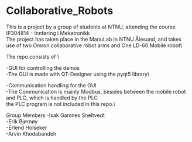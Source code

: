 # Collaborative_Robots

This is a project by a group of students at NTNU, attending the course IP304814 - Innføring i Mekatronikk\
The project has taken place in the ManuLab in NTNU Ålesund, and takes use of two Omron collaborative robot arms and One LD-60 Mobile robot\


The repo consists of \


-GUI for controlling the demos\
  -The GUI is made with QT-Designer using the pyqt5 library\

-Communication handling for the GUI\
   -The Communication is mainly Modbus, besides between the mobile robot and PLC, which is handled by the PLC\
  the PLC program is not included in this repo.\

Group Members
  -Isak Gamnes Sneltvedt\
  -Erik Bjørnøy\
  -Erlend Holseker\
  -Arvin Khodabandeh
